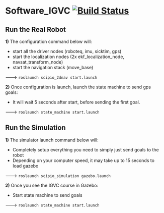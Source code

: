 Software_IGVC [![Build Status](http://jenkins.chicagoedt.org/job/Software_IGVC_Upstream/badge/icon)](http://jenkins.chicagoedt.org/job/Software_IGVC_Upstream/)
=============

Run the Real Robot
------------
**1)** The configuration command below will:
  - start all the driver nodes (roboteq, imu, sicktim, gps)
  - start the localization nodes (2x ekf_localization_node, navsat_transform_node)
  - start the navigation stack (move_base)


---> `roslaunch scipio_2dnav start.launch`


**2)** Once configuration is launch, launch the state machine to send gps goals:
  - It will wait 5 seconds after start, before sending the first goal.

---> `roslaunch state_machine start.launch`



Run the Simulation
------------
**1)** The simulator launch command below will:
  - Completely setup everything you need to simply just send goals to the robot
  - Depending on your computer speed, it may take up to 15 seconds to load gazebo

---> `roslaunch scipio_simulation gazebo.launch`

**2)** Once you see the IGVC course in Gazebo:
  - Start state machine to send goals

---> `roslaunch state_machine start.launch`
